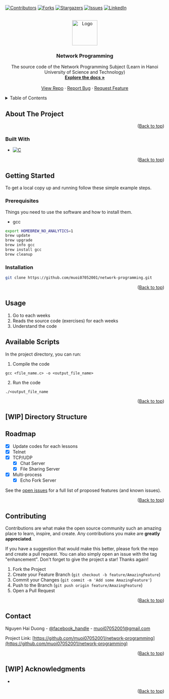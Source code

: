 <a name="readme-top"></a>
[![Contributors][contributors-shield]][contributors-url]
[![Forks][forks-shield]][forks-url]
[![Stargazers][stars-shield]][stars-url]
[![Issues][issues-shield]][issues-url]
[![LinkedIn][linkedin-shield]][linkedin-url]

<!-- PROJECT LOGO -->
<br />
<div align="center">
  <a href="https://github.com/muoi07052001/network-programming">
    <img src="images/logo.png" alt="Logo" width="80" height="80">
  </a>

<h3 align="center">Network Programming</h3>

  <p align="center">
    The source code of the Network Programming Subject (Learn in Hanoi University of Science and Technology)
    <br />
    <a href="https://github.com/muoi07052001/network-programming"><strong>Explore the docs »</strong></a>
    <br />
    <br />
    <a href="https://github.com/muoi07052001/network-programming">View Repo</a>
    ·
    <a href="https://github.com/muoi07052001/network-programming/issues">Report Bug</a>
    ·
    <a href="https://github.com/muoi07052001/network-programming/issues">Request Feature</a>
  </p>
</div>

<!-- TABLE OF CONTENTS -->
<details>
  <summary>Table of Contents</summary>
  <ol>
    <li>
      <a href="#about-the-project">About The Project</a>
      <ul>
        <li><a href="#built-with">Built With</a></li>
      </ul>
    </li>
    <li>
      <a href="#getting-started">Getting Started</a>
      <ul>
        <li><a href="#prerequisites">Prerequisites</a></li>
        <li><a href="#installation">Installation</a></li>
      </ul>
    </li>
    <li><a href="#usage">Usage</a></li>
    <li><a href="#roadmap">Roadmap</a></li>
    <li><a href="#contributing">Contributing</a></li>
    <li><a href="#contact">Contact</a></li>
    <li><a href="#acknowledgments">Acknowledgments</a></li>
  </ol>
</details>

<!-- ABOUT THE PROJECT -->

## About The Project

<p align="right">(<a href="#readme-top">Back to top</a>)</p>

### Built With

- [![C][c]][c-url]

<p align="right">(<a href="#readme-top">Back to top</a>)</p>

<!-- GETTING STARTED -->

## Getting Started

To get a local copy up and running follow these simple example steps.

### Prerequisites

Things you need to use the software and how to install them.

- gcc

```sh
export HOMEBREW_NO_ANALYTICS=1
brew update
brew upgrade
brew info gcc
brew install gcc
brew cleanup
```

### Installation

```sh
git clone https://github.com/muoi07052001/network-programming.git
```

<p align="right">(<a href="#readme-top">Back to top</a>)</p>

<!-- USAGE EXAMPLES -->

## Usage

1. Go to each weeks
2. Reads the source code (exercises) for each weeks
3. Understand the code

## Available Scripts

In the project directory, you can run:

1. Compile the code

```
gcc <file_name.c> -o <output_file_name>
```

2. Run the code

```
./<output_file_name
```

<p align="right">(<a href="#readme-top">Back to top</a>)</p>

<!-- STRUCTURE -->

## [WIP] Directory Structure

<!-- ROADMAP -->

## Roadmap

- [x] Update codes for each lessons
- [x] Telnet
- [x] TCP/UDP
  - [x] Chat Server
  - [x] File Sharing Server
- [x] Multi-process
  - [x] Echo Fork Server

See the [open issues](https://github.com/muoi07052001/network-programming/issues) for a full list of proposed features (and known issues).

<p align="right">(<a href="#readme-top">Back to top</a>)</p>

<!-- CONTRIBUTING -->

## Contributing

Contributions are what make the open source community such an amazing place to learn, inspire, and create. Any contributions you make are **greatly appreciated**.

If you have a suggestion that would make this better, please fork the repo and create a pull request. You can also simply open an issue with the tag "enhancement".
Don't forget to give the project a star! Thanks again!

1. Fork the Project
2. Create your Feature Branch (`git checkout -b feature/AmazingFeature`)
3. Commit your Changes (`git commit -m 'Add some AmazingFeature'`)
4. Push to the Branch (`git push origin feature/AmazingFeature`)
5. Open a Pull Request

<p align="right">(<a href="#readme-top">Back to top</a>)</p>

<!-- CONTACT -->

## Contact

Nguyen Hai Duong - [@facebook_handle](https://www.facebook.com/duong.nguyenhai.7140/) - muoi07052001@gmail.com

Project Link: [https://github.com/muoi07052001/network-programming](https://github.com/muoi07052001/network-programming)

<p align="right">(<a href="#readme-top">Back to top</a>)</p>

<!-- ACKNOWLEDGMENTS -->

## [WIP] Acknowledgments

- []()

<p align="right">(<a href="#readme-top">Back to top</a>)</p>

<!-- MARKDOWN LINKS & IMAGES -->
<!-- https://www.markdownguide.org/basic-syntax/#reference-style-links -->

[contributors-shield]: https://img.shields.io/github/contributors/muoi07052001/network-programming.svg?style=for-the-badge
[contributors-url]: https://github.com/muoi07052001/network-programming/graphs/contributors
[forks-shield]: https://img.shields.io/github/forks/muoi07052001/network-programming.svg?style=for-the-badge
[forks-url]: https://github.com/muoi07052001/network-programming/network/members
[stars-shield]: https://img.shields.io/github/stars/muoi07052001/network-programming.svg?style=for-the-badge
[stars-url]: https://github.com/muoi07052001/network-programming/stargazers
[issues-shield]: https://img.shields.io/github/issues/muoi07052001/network-programming.svg?style=for-the-badge
[issues-url]: https://github.com/muoi07052001/network-programming/issues
[license-shield]: https://img.shields.io/github/license/muoi07052001/network-programming.svg?style=for-the-badge
[license-url]: https://github.com/muoi07052001/network-programming/blob/master/LICENSE.txt
[linkedin-shield]: https://img.shields.io/badge/-LinkedIn-black.svg?style=for-the-badge&logo=linkedin&colorB=555
[linkedin-url]: https://www.linkedin.com/in/nguyen-duong-072879247/
[product-screenshot]: images/product-screenshot.png
[c]: https://img.shields.io/badge/C-00599C?style=for-the-badge&logo=c&logoColor=white
[c-url]: https://www.cprogramming.com/
